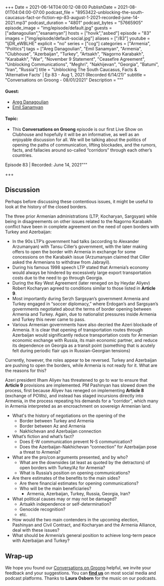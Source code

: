 +++
Date = 2021-06-14T04:00:12-08:00
PublishDate = 2021-08-01T04:04:00-07:00
podcast_file = "8953422-unblocking-the-south-caucasus-fact-or-fiction-ep-83-august-1-2021-recorded-june-14-2021.mp3"
podcast_duration = "4801"
podcast_bytes = "57665905"
episode_image = "img/episode/default.jpg"
guests = ["adanagoulian","esanamyan"]
hosts = ["hovik","asbed"]
episode = "83"
images = ["img/episode/default-social.jpg"]
aliases = ["/83"]
youtube = "ljDR_eWBLHE"
explicit = "no"
series = ["cog"]
categories = ["Armenia", "Politics"]
tags = ["Areg Danagoulian", "Emil Sanamyan", "Armenia", "Clubhouse", "Azerbaijan", "Turkey", "Artsakh", "Nagorno Karabakh", "Karabakh", "War", "November 9 Statement", "Ceasefire Agreement", "Unblocking Communications", "Meghri", "Nakhijevan", "Georgia", "Batumi", "Iran", "Russia"]
title = "Unblocking The South Caucasus, Facts & 'Alternative Facts' | Ep 83 - Aug 1, 2021 (Recorded 6/14/21)"
subtitle = "Conversations on Groong - 08/01/2021"
Description = """

#### Guest:
* [Areg Danagoulian](/guest/adanagoulian)
* [Emil Sanamyan](/guest/esanamyan)

#### Topic:
* This **Conversations on Groong** episode is our first Live Show on Clubhouse and hopefully it will be an informative, as well as an enjoyable discussion for all. We will be talking about the politics of opening the paths of communication, lifting blockades, and the rumors, facts, and fallacies around so-called “corridors” through each other’s countries.

Episode 83 | Recorded: June 14, 2021"""

+++

## Discussion

Perhaps before discussing these contentious issues, it might be useful to look at the history of the closed borders.

The three prior Armenian administrations (LTP, Kocharyan, Sargsyan) while being in disagreements on other issues related to the Nagorno Karabakh conflict have been in complete agreement on the need of open borders with Turkey and Azerbaijan:



* In the 90s LTP’s government had talks (according to Alexander Arzumanyan) with Tansu Ciller’s government, with the later making offers to open the border with Armenia in exchange for some concessions on the Karabakh issue (Arzumanyan claimed that Ciller asked the Armenians to withdraw from Jabrayil).
* During his famous 1998 speech LTP stated that Armenia’s economy would always be hindered by excessively large export transportation costs due to the need to go through Georgia.
* During the Key West Agreement (later reneged on by Heydar Aliyev) Robert Kocharyan agreed to conditions similar to those listed in **Article 9**.
* Most importantly during Serzh Sargsyan’s government Armenia and Turkey engaged in “soccer diplomacy,” where Erdogan’s and Sargsyan’s governments negotiated about the terms of border opening between Armenia and Turkey. Again, due to nationalist pressures inside Armenia and Turkey this never came to pass.
* Various Armenian governments have also decried the Azeri blockade of Armenia. It is clear that opening of transportation routes through Azerbaijan would significantly reduce transportation costs for Armenian economic exchange with Russia, its main economic partner, and reduce its dependence on Georgia as a transit point (something that is acutely felt during periodic flair ups in Russian-Georgian tensions)

Currently, however, the roles appear to be reversed. Turkey and Azerbaijan are pushing to open the borders, while Armenia is not ready for it. What are the reasons for this?

Azeri president Ilham Aliyev has threatened to go to war to ensure that **Article 9** provisions are implemented. PM Pashinyan has slowed down the process, first because Aliyev has reneged on implementing **Article 8** (exchange of POWs), and instead has staged incursions directly into Armenia, in the process repeating his demands for a “corridor”, which many in Armenia interpreted as an encroachment on sovereign Armenian land.



* What's the history of negotiations on the opening of the
    * Border between Turkey and Armenia
    * Border between Az and Armenia
    * Nakhichevan and Azerbaijan connection
* What’s fiction and what’s fact?
    * Does E-W communication prevent N-S communication?
    * Does the Azerbaijan-Nakhichevan “connection” for Azerbaijan pose a threat to Armenia?
* What are the pro/con arguments presented, and by who?
    * What are the downsides (at least as quoted by the detractors) of open borders with Turkey/Az for Armenia?
    * What is Russia’s position on opening communications?
* Are there estimates of the benefits to the main sides?
    * Are there financial estimates for opening communications?
    * Who will be the main beneficiaries?
        * Armenia, Azerbaijan, Turkey, Russia, Georgia, Iran?
* What political causes may or may not be damaged?
    * Artsakh independence or self-determination?
    * Genocide recognition?
    * etc.
* How would the two main contenders in the upcoming election, Pashinyan and Civil Contract, and Kocharyan and the Armenia Alliance, deal with these issues?
* What should be Armenia’s general position to achieve long-term peace with Azerbaijan and Turkey?


## Wrap-up

We hope you found our [Conversations on Groong](/series/cog/) helpful, we invite your feedback and your suggestions. You can [**find us**](https://linktr.ee/groong) on most social media and podcast platforms. Thanks to **Laura Osborn** for the music on our podcasts.

